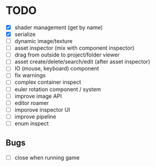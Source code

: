 # TODO

- [x] shader management (get by name)
- [x] serialize
- [ ] dynamic image/texture
- [ ] asset inspector (mix with component inspector)
- [ ] drag from outside to project/folder viewer
- [ ] asset create/delete/search/edit (after asset inspector)
- [ ] IO (mouse, keyboard) component
- [ ] fix warnings
- [ ] complex container inspect
- [ ] euler rotation component / system
- [ ] improve image API
- [ ] editor roamer
- [ ] imporove inspector UI
- [ ] improve pipeline
- [ ] enum inspect

## Bugs

- [ ] close when running game

